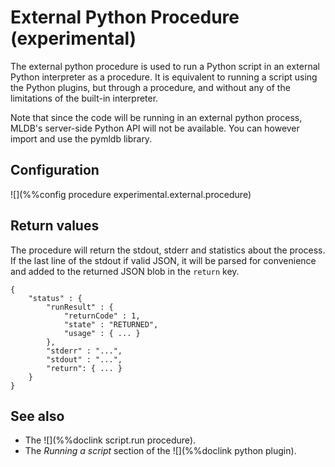 # External Python Procedure (experimental)

The external python procedure is used to run a Python script in an external Python interpreter as a procedure. It is equivalent to running a script using the Python plugins, but through a procedure, and without any of the limitations of the built-in interpreter.

Note that since the code will be running in an external python process, MLDB's server-side Python API will not be available. You can however import and use the pymldb library.


## Configuration
![](%%config procedure experimental.external.procedure)

## Return values

The procedure will return the stdout, stderr and statistics about the process. If the last line of the stdout if valid JSON, it will be parsed for convenience and added to the returned JSON blob in the `return` key.

    {
        "status" : {
            "runResult" : {
                "returnCode" : 1,
                "state" : "RETURNED",
                "usage" : { ... }
            },
            "stderr" : "...",
            "stdout" : "...",
            "return": { ... }    
        }
    }  

## See also
* The ![](%%doclink script.run procedure).
* The *Running a script* section of the  ![](%%doclink python plugin).

